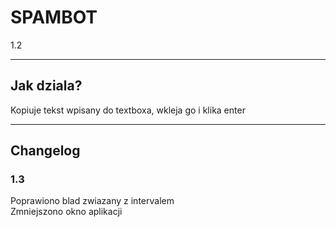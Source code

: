 <h1> SPAMBOT </h1>
<p> 1.2 </p>
<hr>
<h2> Jak dziala? </h2>

Kopiuje tekst wpisany do textboxa, wkleja go i klika enter
<hr>
<h2> Changelog </h2>

<h3> 1.3 </h3> 
Poprawiono blad zwiazany z intervalem <br>
Zmniejszono okno aplikacji



